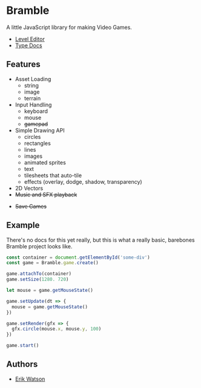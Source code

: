 # Bramble

A little JavaScript library for making Video Games.

- [Level Editor](https://github.com/erikwatson/Level-Editor)
- [Type Docs](https://erikwatson.github.io/Bramble)

## Features

- Asset Loading
  - string
  - image
  - terrain
- Input Handling
  - keyboard
  - mouse
  - ~~gamepad~~
- Simple Drawing API
  - circles
  - rectangles
  - lines
  - images
  - animated sprites
  - text
  - tilesheets that auto-tile
  - effects (overlay, dodge, shadow, transparency)
- 2D Vectors
- ~~Music and SFX playback~~

* ~~Save Games~~

## Example

There's no docs for this yet really, but this is what a really basic, barebones
Bramble project looks like.

```js
const container = document.getElementById('some-div')
const game = Bramble.game.create()

game.attachTo(container)
game.setSize(1280. 720)

let mouse = game.getMouseState()

game.setUpdate(dt => {
  mouse = game.getMouseState()
})

game.setRender(gfx => {
  gfx.circle(mouse.x, mouse.y, 100)
})

game.start()
```

## Authors

- [Erik Watson](http://erikwatson.me)

